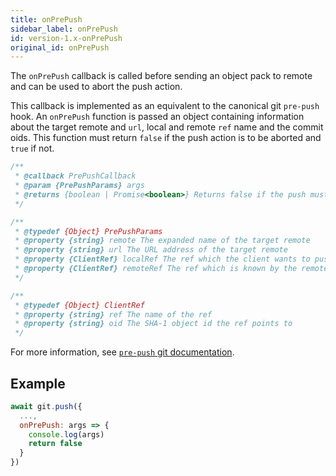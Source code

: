 ```yaml
---
title: onPrePush
sidebar_label: onPrePush
id: version-1.x-onPrePush
original_id: onPrePush
---
```


The `onPrePush` callback is called before sending an object pack to remote and can be used to abort the push action.

This callback is implemented as an equivalent to the canonical git `pre-push` hook. An `onPrePush` function is passed an object containing information about the target remote and `url`, local and remote `ref` name and the commit oids. This function must return `false` if the push action is to be aborted and `true` if not.

```js
/**
 * @callback PrePushCallback
 * @param {PrePushParams} args
 * @returns {boolean | Promise<boolean>} Returns false if the push must be cancelled
 */

/**
 * @typedef {Object} PrePushParams
 * @property {string} remote The expanded name of the target remote
 * @property {string} url The URL address of the target remote
 * @property {ClientRef} localRef The ref which the client wants to push to the remote
 * @property {ClientRef} remoteRef The ref which is known by the remote
 */

/**
 * @typedef {Object} ClientRef
 * @property {string} ref The name of the ref
 * @property {string} oid The SHA-1 object id the ref points to
 */
```

For more information, see [`pre-push` git documentation](https://git-scm.com/docs/githooks#_pre_push).

## Example

```js
await git.push({
  ...,
  onPrePush: args => {
    console.log(args)
    return false
  }
})
```